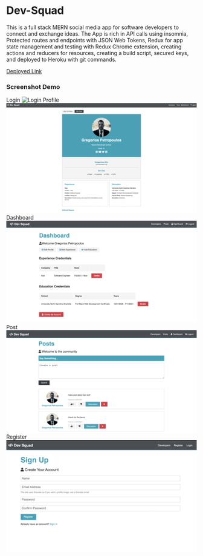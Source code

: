 # Dev-Squad

This is a full stack MERN social media app for software developers to connect and exchange ideas. The App is rich in API calls using insomnia, Protected routes and endpoints with JSON Web Tokens, Redux for app state management and testing with Redux Chrome extension, creating actions and reducers for resources, creating a build script, secured keys, and deployed to Heroku with git commands.

[Deployed Link](https://dev-talk-dev.herokuapp.com/)

### Screenshot Demo

Login
![Login](./client/src/img/login.png)
Profile
![Profile](./client/src/img/profile.png)
Dashboard
![Dashboard](./client/src/img/dashboard.png)
Post
![Post](./client/src/img/post.png)
Register
![Register](./client/src/img/register.png)


<!-- Table of Contents -->

<!-- 
Credits
https://jwt.io/
https://en.gravatar.com/
https://www.mongodb.com/ -->

